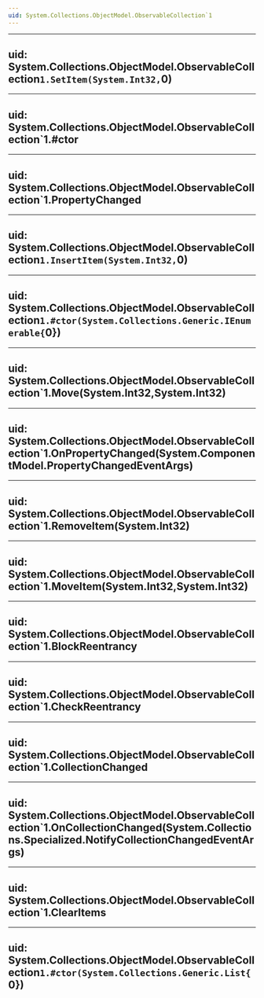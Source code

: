 ```yaml
---
uid: System.Collections.ObjectModel.ObservableCollection`1
---
```


---
uid: System.Collections.ObjectModel.ObservableCollection`1.SetItem(System.Int32,`0)
---

---
uid: System.Collections.ObjectModel.ObservableCollection`1.#ctor
---

---
uid: System.Collections.ObjectModel.ObservableCollection`1.PropertyChanged
---

---
uid: System.Collections.ObjectModel.ObservableCollection`1.InsertItem(System.Int32,`0)
---

---
uid: System.Collections.ObjectModel.ObservableCollection`1.#ctor(System.Collections.Generic.IEnumerable{`0})
---

---
uid: System.Collections.ObjectModel.ObservableCollection`1.Move(System.Int32,System.Int32)
---

---
uid: System.Collections.ObjectModel.ObservableCollection`1.OnPropertyChanged(System.ComponentModel.PropertyChangedEventArgs)
---

---
uid: System.Collections.ObjectModel.ObservableCollection`1.RemoveItem(System.Int32)
---

---
uid: System.Collections.ObjectModel.ObservableCollection`1.MoveItem(System.Int32,System.Int32)
---

---
uid: System.Collections.ObjectModel.ObservableCollection`1.BlockReentrancy
---

---
uid: System.Collections.ObjectModel.ObservableCollection`1.CheckReentrancy
---

---
uid: System.Collections.ObjectModel.ObservableCollection`1.CollectionChanged
---

---
uid: System.Collections.ObjectModel.ObservableCollection`1.OnCollectionChanged(System.Collections.Specialized.NotifyCollectionChangedEventArgs)
---

---
uid: System.Collections.ObjectModel.ObservableCollection`1.ClearItems
---

---
uid: System.Collections.ObjectModel.ObservableCollection`1.#ctor(System.Collections.Generic.List{`0})
---
